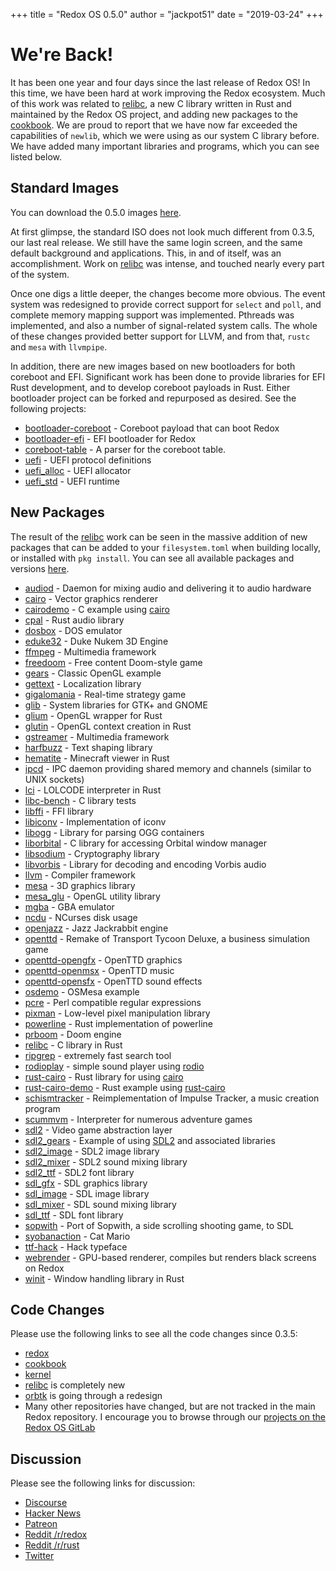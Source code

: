 +++
title = "Redox OS 0.5.0"
author = "jackpot51"
date = "2019-03-24"
+++

# We're Back!

It has been one year and four days since the last release of Redox OS! In this
time, we have been hard at work improving the Redox ecosystem. Much of this work
was related to [relibc](https://gitlab.redox-os.org/redox-os/relibc), a new C
library written in Rust and maintained by the Redox OS project, and adding new
packages to the [cookbook](https://gitlab.redox-os.org/redox-os/cookbook). We
are proud to report that we have now far exceeded the capabilities of `newlib`,
which we were using as our system C library before. We have added many important
libraries and programs, which you can see listed below.

## Standard Images

You can download the 0.5.0 images
[here](https://gitlab.redox-os.org/redox-os/redox/-/jobs/10824/artifacts/browse/build/img/).

At first glimpse, the standard ISO does not look much different from 0.3.5, our
last real release. We still have the same login screen, and the same default
background and applications. This, in and of itself, was an accomplishment. Work
on [relibc](https://gitlab.redox-os.org/redox-os/relibc) was intense, and
touched nearly every part of the system.

Once one digs a little deeper, the changes become more obvious. The event system
was redesigned to provide correct support for `select` and `poll`, and complete
memory mapping support was implemented. Pthreads was implemented, and also a
number of signal-related system calls. The whole of these changes provided
better support for LLVM, and from that, `rustc` and `mesa` with `llvmpipe`.

In addition, there are new images based on new bootloaders for both coreboot and
EFI. Significant work has been done to provide libraries for EFI Rust
development, and to develop coreboot payloads in Rust. Either bootloader project
can be forked and repurposed as desired. See the following projects:

- [bootloader-coreboot](https://gitlab.redox-os.org/redox-os/bootloader-coreboot) -
  Coreboot payload that can boot Redox
- [bootloader-efi](https://gitlab.redox-os.org/redox-os/bootloader-efi) - EFI
  bootloader for Redox
- [coreboot-table](https://gitlab.redox-os.org/redox-os/coreboot-table) - A
  parser for the coreboot table.
- [uefi](https://gitlab.redox-os.org/redox-os/uefi) - UEFI protocol definitions
- [uefi_alloc](https://gitlab.redox-os.org/redox-os/uefi_alloc) - UEFI allocator
- [uefi_std](https://gitlab.redox-os.org/redox-os/uefi_std) - UEFI runtime

## New Packages

The result of the [relibc](https://gitlab.redox-os.org/redox-os/relibc) work can
be seen in the massive addition of new packages that can be added to your
`filesystem.toml` when building locally, or installed with `pkg install`. You
can see all available packages and versions
[here](https://static.redox-os.org/pkg/x86_64-unknown-redox/repo.toml).

- [audiod](https://gitlab.redox-os.org/redox-os/audiod) - Daemon for mixing
  audio and delivering it to audio hardware
- [cairo](https://www.cairographics.org) - Vector graphics renderer
- [cairodemo](https://gitlab.redox-os.org/redox-os/cookbook/blob/master/recipes/cairodemo) -
  C example using [cairo](https://www.cairographics.org)
- [cpal](https://github.com/tomaka/cpal) - Rust audio library
- [dosbox](https://www.dosbox.com/) - DOS emulator
- [eduke32](https://www.eduke32.com/) - Duke Nukem 3D Engine
- [ffmpeg](https://ffmpeg.org/) - Multimedia framework
- [freedoom](https://freedoom.github.io/) - Free content Doom-style game
- [gears](https://gitlab.redox-os.org/redox-os/cookbook/blob/master/recipes/gears) -
  Classic OpenGL example
- [gettext](https://www.gnu.org/software/gettext/) - Localization library
- [gigalomania](http://gigalomania.sourceforge.net/) - Real-time strategy game
- [glib](https://gitlab.gnome.org/GNOME/glib) - System libraries for GTK+ and
  GNOME
- [glium](https://github.com/glium/glium) - OpenGL wrapper for Rust
- [glutin](https://github.com/tomaka/glutin) - OpenGL context creation in Rust
- [gstreamer](https://gstreamer.freedesktop.org/) - Multimedia framework
- [harfbuzz](https://www.freedesktop.org/wiki/Software/HarfBuzz/) - Text shaping
  library
- [hematite](http://hematite.piston.rs/) - Minecraft viewer in Rust
- [ipcd](https://gitlab.redox-os.org/redox-os/ipcd) - IPC daemon providing
  shared memory and channels (similar to UNIX sockets)
- [lci](https://github.com/jD91mZM2/rust-lci) - LOLCODE interpreter in Rust
- [libc-bench](https://www.etalabs.net/libc-bench.html) - C library tests
- [libffi](https://sourceware.org/libffi/) - FFI library
- [libiconv](https://www.gnu.org/software/libiconv/) - Implementation of iconv
- [libogg](https://xiph.org/ogg/) - Library for parsing OGG containers
- [liborbital](https://gitlab.redox-os.org/redox-os/liborbital) - C library for
  accessing Orbital window manager
- [libsodium](https://libsodium.gitbook.io/doc/) - Cryptography library
- [libvorbis](https://xiph.org/vorbis/) - Library for decoding and encoding
  Vorbis audio
- [llvm](https://llvm.org/) - Compiler framework
- [mesa](https://www.mesa3d.org/) - 3D graphics library
- [mesa_glu](https://www.mesa3d.org/) - OpenGL utility library
- [mgba](https://mgba.io/) - GBA emulator
- [ncdu](https://dev.yorhel.nl/ncdu) - NCurses disk usage
- [openjazz](http://www.alister.eu/jazz/oj/) - Jazz Jackrabbit engine
- [openttd](https://www.openttd.org/) - Remake of Transport Tycoon Deluxe, a
  business simulation game
- [openttd-opengfx](https://www.openttd.org/) - OpenTTD graphics
- [openttd-openmsx](https://www.openttd.org/) - OpenTTD music
- [openttd-opensfx](https://www.openttd.org/) - OpenTTD sound effects
- [osdemo](https://gitlab.redox-os.org/redox-os/cookbook/tree/master/recipes/osdemo) -
  OSMesa example
- [pcre](https://www.pcre.org/) - Perl compatible regular expressions
- [pixman](http://www.pixman.org/) - Low-level pixel manipulation library
- [powerline](https://github.com/jD91mZM2/powerline-rs) - Rust implementation of
  powerline
- [prboom](http://prboom.sourceforge.net/) - Doom engine
- [relibc](https://gitlab.redox-os.org/redox-os/relibc) - C library in Rust
- [ripgrep](https://github.com/BurntSushi/ripgrep) - extremely fast search tool
- [rodioplay](https://gitlab.redox-os.org/redox-os/rodioplay) - simple sound
  player using [rodio](https://github.com/tomaka/rodio)
- [rust-cairo](https://gitlab.redox-os.org/redox-os/rust-cairo) - Rust library
  for using [cairo](https://www.cairographics.org)
- [rust-cairo-demo](https://gitlab.redox-os.org/redox-os/rust-cairo-demo) -
  Rust example using [rust-cairo](https://gitlab.redox-os.org/redox-os/rust-cairo)
- [schismtracker](http://schismtracker.org/) - Reimplementation of Impulse
  Tracker, a music creation program
- [scummvm](https://www.scummvm.org/) - Interpreter for numerous adventure games
- [sdl2](https://www.libsdl.org/) - Video game abstraction layer
- [sdl2_gears](https://gitlab.redox-os.org/redox-os/cookbook/tree/master/recipes/sdl2_gears) -
  Example of using [SDL2](https://www.libsdl.org/) and associated libraries
- [sdl2_image](https://www.libsdl.org/projects/SDL_image/) - SDL2 image library
- [sdl2_mixer](https://www.libsdl.org/projects/SDL_mixer/) - SDL2 sound mixing
  library
- [sdl2_ttf](https://www.libsdl.org/projects/SDL_ttf/) - SDL2 font library
- [sdl_gfx](https://sourceforge.net/p/sdlgfx/wiki/Home/) - SDL graphics library
- [sdl_image](https://www.libsdl.org/projects/SDL_image/) - SDL image library
- [sdl_mixer](https://www.libsdl.org/projects/SDL_mixer/) - SDL sound mixing
  library
- [sdl_ttf](https://www.libsdl.org/projects/SDL_ttf/) - SDL font library
- [sopwith](http://sdl-sopwith.sourceforge.net/) - Port of Sopwith, a side
  scrolling shooting game, to SDL
- [syobanaction](http://www.gatobros.com/syobon.html) - Cat Mario
- [ttf-hack](https://sourcefoundry.org/hack/) - Hack typeface
- [webrender](https://github.com/servo/webrender) - GPU-based renderer, compiles
  but renders black screens on Redox
- [winit](https://github.com/tomaka/winit) - Window handling library in Rust

## Code Changes

Please use the following links to see all the code changes since 0.3.5:

- [redox](https://gitlab.redox-os.org/redox-os/redox/compare/0.3.5...0.5.0)
- [cookbook](https://gitlab.redox-os.org/redox-os/cookbook/compare/0.3.5...0.5.0)
- [kernel](https://gitlab.redox-os.org/redox-os/kernel/compare/0.3.5...0.5.0)
- [relibc](https://gitlab.redox-os.org/redox-os/relibc) is completely new
- [orbtk](https://gitlab.redox-os.org/redox-os/orbtk) is going through a
  redesign
- Many other repositories have changed, but are not tracked in the main Redox
  repository. I encourage you to browse through our
  [projects on the Redox OS GitLab](https://gitlab.redox-os.org/redox-os)

## Discussion

Please see the following links for discussion:

- [Discourse](https://discourse.redox-os.org/t/redox-os-0-5-0-is-here/1051)
- [Hacker News](https://news.ycombinator.com/item?id=19478720)
- [Patreon](https://www.patreon.com/posts/25602110)
- [Reddit /r/redox](https://www.reddit.com/r/Redox/comments/b51e40/redox_os_050/)
- [Reddit /r/rust](https://www.reddit.com/r/rust/comments/b51ec3/redox_os_050/)
- [Twitter](https://twitter.com/redox_os/status/1109921288758288384)
